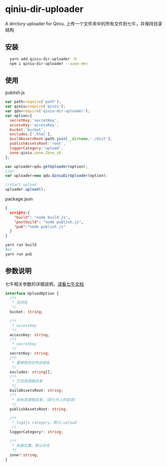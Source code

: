 # qiniu-dir-uploader

A dirctory uploader for Qiniu.
上传一个文件夹中的所有文件到七牛，并保持目录结构

## 安装

```bash
  yarn add qiniu-dir-uploader -D
  npm i qiniu-dir-uploader --save-dev
```

## 使用

publish.js

```js
var path=require('path');
var qiniu=require('qiniu');
var qdu=require('qiniu-dir-uploader');
var option={
  secretKey:'secretKey',
  accessKey:'accessKey',
  bucket:'bucket',
  excludes:['.html'],
  buildAssetsRoot:path.join(__dirname,'./dist'),
  publishAssetsRoot:'root',
  loggerCategory:'upload',
  zone:qiniu.zone.Zone_z0
};

var uploader=qdu.getUploader(option);
//or
var uploader=new qdu.QiniuDirUploader(option);

//start upload
uploader.upload();
```

package.json

```json
{
  scripts:{
    "build": "node build.js",
    "postbuild": "node publish.js",
    "pub":"node publish.js"
  }
}
```

```bash
yarn run build
#or
yarn run pub
```

## 参数说明

七牛相关参数的详细说明，[请看七牛文档](https://developer.qiniu.com/kodo/sdk/1289/nodejs)

```ts
interface UploadOption {
  /**
   * 空间名
   */
  bucket: string;

  /**
   * accessKey
   */
  accessKey: string;
  /**
   * secretKey
   */
  secretKey: string;
  /**
   * 要排除的文件后缀名
   */
  excludes: string[];
  /**
   * 打包资源根目录
   */
  buildAssetsRoot: string;
  /**
   * 发布资源根目录，（即七牛上的目录）
   */
  publishAssetsRoot: string;

  /**
   * log4js category，默认:upload
   */
  loggerCategory?: string;

  /**
   * 机房位置，默认华东
   */
  zone?:string;
}

```